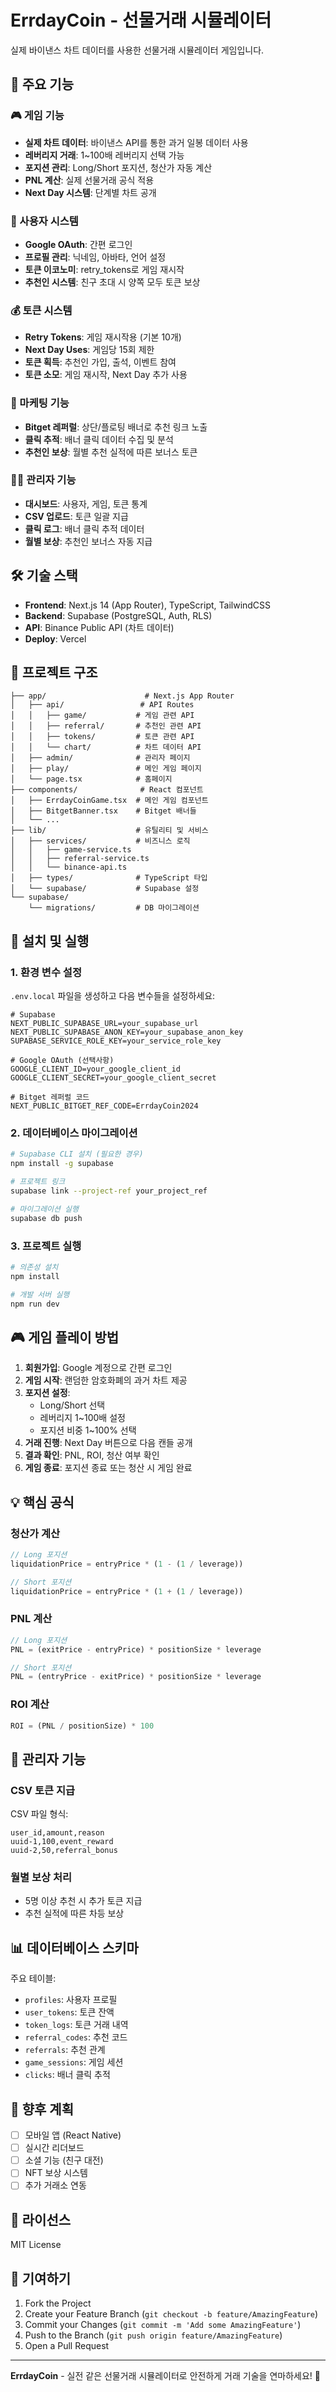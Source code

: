 # ErrdayCoin - 선물거래 시뮬레이터

실제 바이낸스 차트 데이터를 사용한 선물거래 시뮬레이터 게임입니다.

## 🎯 주요 기능

### 🎮 게임 기능
- **실제 차트 데이터**: 바이낸스 API를 통한 과거 일봉 데이터 사용
- **레버리지 거래**: 1~100배 레버리지 선택 가능
- **포지션 관리**: Long/Short 포지션, 청산가 자동 계산
- **PNL 계산**: 실제 선물거래 공식 적용
- **Next Day 시스템**: 단계별 차트 공개

### 👥 사용자 시스템
- **Google OAuth**: 간편 로그인
- **프로필 관리**: 닉네임, 아바타, 언어 설정
- **토큰 이코노미**: retry_tokens로 게임 재시작
- **추천인 시스템**: 친구 초대 시 양쪽 모두 토큰 보상

### 💰 토큰 시스템
- **Retry Tokens**: 게임 재시작용 (기본 10개)
- **Next Day Uses**: 게임당 15회 제한
- **토큰 획득**: 추천인 가입, 출석, 이벤트 참여
- **토큰 소모**: 게임 재시작, Next Day 추가 사용

### 🔗 마케팅 기능
- **Bitget 레퍼럴**: 상단/플로팅 배너로 추천 링크 노출
- **클릭 추적**: 배너 클릭 데이터 수집 및 분석
- **추천인 보상**: 월별 추천 실적에 따른 보너스 토큰

### 👨‍💼 관리자 기능
- **대시보드**: 사용자, 게임, 토큰 통계
- **CSV 업로드**: 토큰 일괄 지급
- **클릭 로그**: 배너 클릭 추적 데이터
- **월별 보상**: 추천인 보너스 자동 지급

## 🛠 기술 스택

- **Frontend**: Next.js 14 (App Router), TypeScript, TailwindCSS
- **Backend**: Supabase (PostgreSQL, Auth, RLS)
- **API**: Binance Public API (차트 데이터)
- **Deploy**: Vercel

## 📁 프로젝트 구조

```
├── app/                      # Next.js App Router
│   ├── api/                 # API Routes
│   │   ├── game/           # 게임 관련 API
│   │   ├── referral/       # 추천인 관련 API
│   │   ├── tokens/         # 토큰 관련 API
│   │   └── chart/          # 차트 데이터 API
│   ├── admin/              # 관리자 페이지
│   ├── play/               # 메인 게임 페이지
│   └── page.tsx            # 홈페이지
├── components/              # React 컴포넌트
│   ├── ErrdayCoinGame.tsx  # 메인 게임 컴포넌트
│   ├── BitgetBanner.tsx    # Bitget 배너들
│   └── ...
├── lib/                    # 유틸리티 및 서비스
│   ├── services/           # 비즈니스 로직
│   │   ├── game-service.ts
│   │   ├── referral-service.ts
│   │   └── binance-api.ts
│   ├── types/              # TypeScript 타입
│   └── supabase/           # Supabase 설정
└── supabase/
    └── migrations/         # DB 마이그레이션
```

## 🚀 설치 및 실행

### 1. 환경 변수 설정

`.env.local` 파일을 생성하고 다음 변수들을 설정하세요:

```env
# Supabase
NEXT_PUBLIC_SUPABASE_URL=your_supabase_url
NEXT_PUBLIC_SUPABASE_ANON_KEY=your_supabase_anon_key
SUPABASE_SERVICE_ROLE_KEY=your_service_role_key

# Google OAuth (선택사항)
GOOGLE_CLIENT_ID=your_google_client_id
GOOGLE_CLIENT_SECRET=your_google_client_secret

# Bitget 레퍼럴 코드
NEXT_PUBLIC_BITGET_REF_CODE=ErrdayCoin2024
```

### 2. 데이터베이스 마이그레이션

```bash
# Supabase CLI 설치 (필요한 경우)
npm install -g supabase

# 프로젝트 링크
supabase link --project-ref your_project_ref

# 마이그레이션 실행
supabase db push
```

### 3. 프로젝트 실행

```bash
# 의존성 설치
npm install

# 개발 서버 실행
npm run dev
```

## 🎮 게임 플레이 방법

1. **회원가입**: Google 계정으로 간편 로그인
2. **게임 시작**: 랜덤한 암호화폐의 과거 차트 제공
3. **포지션 설정**:
   - Long/Short 선택
   - 레버리지 1~100배 설정
   - 포지션 비중 1~100% 선택
4. **거래 진행**: Next Day 버튼으로 다음 캔들 공개
5. **결과 확인**: PNL, ROI, 청산 여부 확인
6. **게임 종료**: 포지션 종료 또는 청산 시 게임 완료

## 💡 핵심 공식

### 청산가 계산
```typescript
// Long 포지션
liquidationPrice = entryPrice * (1 - (1 / leverage))

// Short 포지션  
liquidationPrice = entryPrice * (1 + (1 / leverage))
```

### PNL 계산
```typescript
// Long 포지션
PNL = (exitPrice - entryPrice) * positionSize * leverage

// Short 포지션
PNL = (entryPrice - exitPrice) * positionSize * leverage
```

### ROI 계산
```typescript
ROI = (PNL / positionSize) * 100
```

## 🔧 관리자 기능

### CSV 토큰 지급
CSV 파일 형식:
```csv
user_id,amount,reason
uuid-1,100,event_reward
uuid-2,50,referral_bonus
```

### 월별 보상 처리
- 5명 이상 추천 시 추가 토큰 지급
- 추천 실적에 따른 차등 보상

## 📊 데이터베이스 스키마

주요 테이블:
- `profiles`: 사용자 프로필
- `user_tokens`: 토큰 잔액
- `token_logs`: 토큰 거래 내역
- `referral_codes`: 추천 코드
- `referrals`: 추천 관계
- `game_sessions`: 게임 세션
- `clicks`: 배너 클릭 추적

## 🎯 향후 계획

- [ ] 모바일 앱 (React Native)
- [ ] 실시간 리더보드
- [ ] 소셜 기능 (친구 대전)
- [ ] NFT 보상 시스템
- [ ] 추가 거래소 연동

## 📄 라이선스

MIT License

## 🤝 기여하기

1. Fork the Project
2. Create your Feature Branch (`git checkout -b feature/AmazingFeature`)
3. Commit your Changes (`git commit -m 'Add some AmazingFeature'`)
4. Push to the Branch (`git push origin feature/AmazingFeature`)
5. Open a Pull Request

---

**ErrdayCoin** - 실전 같은 선물거래 시뮬레이터로 안전하게 거래 기술을 연마하세요! 🚀

